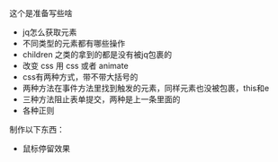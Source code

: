 这个是准备写些啥



- jq怎么获取元素
- 不同类型的元素都有哪些操作
- children 之类的拿到的都是没有被jq包裹的
- 改变 css 用 css 或者 animate
- css有两种方式，带不带大括号的
- 两种方法在事件方法里找到触发的元素，同样元素也没被包裹，this和e
- 三种方法阻止表单提交，两种是上一条里面的
- 各种正则

制作以下东西：

- 鼠标停留效果
